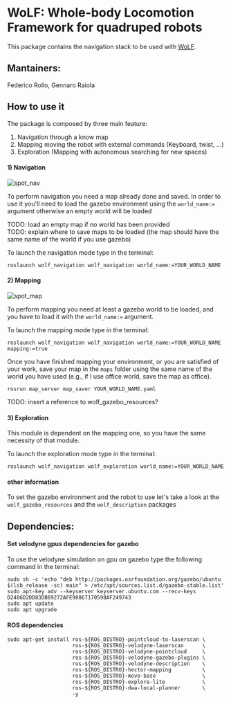 # WoLF: Whole-body Locomotion Framework for quadruped robots

This package contains the navigation stack to be used with [WoLF](https://github.com/graiola/wolf-setup).

## Mantainers:

Federico Rollo, Gennaro Raiola

## How to use it
The package is composed by three main feature:
1) Navigation through a know map
2) Mapping moving the robot with external commands (Keyboard, twist, ...)
3) Exploration (Mapping with autonomous searching for new spaces)

#### 1) Navigation

![spot_nav](https://user-images.githubusercontent.com/76060218/153372357-cba270e2-ee80-4032-a45b-91c43fe6bcfb.png)

To perform navigation you need a map already done and saved. In order to use it you'll need to load the gazebo 
environment using the ```world_name:=``` argument otherwise an empty world will be loaded

TODO: load an empty map if no world has been provided \
TODO: explain where to save maps to be loaded (the map should have the same name of the world if you use gazebo)

To launch the navigation mode type in the terminal:
```
roslaunch wolf_navigation wolf_navigation world_name:=YOUR_WORLD_NAME
```
#### 2) Mapping

![spot_map](https://user-images.githubusercontent.com/76060218/153372856-dcd3450b-5202-4e4e-8b88-dd97eb1b3142.png)

To perform mapping you need at least a gazebo world to be loaded, and you have to load it with the ```world_name:=``` 
argument. 

To launch the mapping mode type in the terminal:
```
roslaunch wolf_navigation wolf_navigation world_name:=YOUR_WORLD_NAME mapping:=true
```

Once you have finished mapping your environment, or you are satisfied of your work, save your map in the ```maps```
folder using the same name of the world you have used (e.g., if I use office world, save the map as office).

```
rosrun map_server map_saver YOUR_WORLD_NAME.yaml
```

TODO: insert a reference to wolf_gazebo_resources?

#### 3) Exploration
This module is dependent on the mapping one, so you have the same necessity of that module.

To launch the exploration mode type in the terminal:
```
roslaunch wolf_navigation wolf_exploration world_name:=YOUR_WORLD_NAME
```

#### other information
To set the gazebo environment and the robot to use let's take a look at the ```wolf_gazebo_resources``` and the
```wolf_description``` packages

 
## Dependencies:

#### Set velodyne gpus dependencies for gazebo

To use the velodyne simulation on gpu on gazebo type the following command in the terminal: 
 ```
 sudo sh -c 'echo "deb http://packages.osrfoundation.org/gazebo/ubuntu $(lsb_release -sc) main" > /etc/apt/sources.list.d/gazebo-stable.list'
 sudo apt-key adv --keyserver keyserver.ubuntu.com --recv-keys D2486D2DD83DB69272AFE98867170598AF249743
 sudo apt update
 sudo apt upgrade
 ```
#### ROS dependencies

```
sudo apt-get install ros-${ROS_DISTRO}-pointcloud-to-laserscan \
                     ros-${ROS_DISTRO}-velodyne-laserscan      \
                     ros-${ROS_DISTRO}-velodyne-pointcloud     \
                     ros-${ROS_DISTRO}-velodyne-gazebo-plugins \
                     ros-${ROS_DISTRO}-velodyne-description    \
                     ros-${ROS_DISTRO}-hector-mapping          \
                     ros-${ROS_DISTRO}-move-base               \
                     ros-${ROS_DISTRO}-explore-lite            \
                     ros-${ROS_DISTRO}-dwa-local-planner       \
                     -y
```
